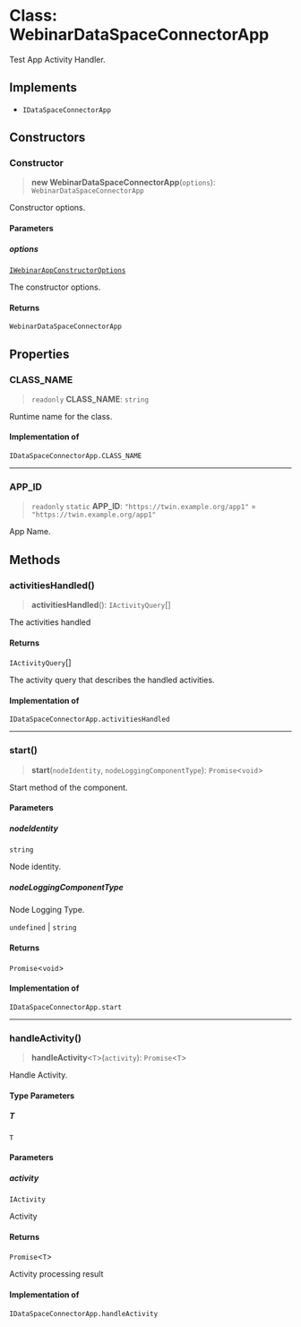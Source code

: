 # Class: WebinarDataSpaceConnectorApp

Test App Activity Handler.

## Implements

- `IDataSpaceConnectorApp`

## Constructors

### Constructor

> **new WebinarDataSpaceConnectorApp**(`options`): `WebinarDataSpaceConnectorApp`

Constructor options.

#### Parameters

##### options

[`IWebinarAppConstructorOptions`](../interfaces/IWebinarAppConstructorOptions.md)

The constructor options.

#### Returns

`WebinarDataSpaceConnectorApp`

## Properties

### CLASS\_NAME

> `readonly` **CLASS\_NAME**: `string`

Runtime name for the class.

#### Implementation of

`IDataSpaceConnectorApp.CLASS_NAME`

***

### APP\_ID

> `readonly` `static` **APP\_ID**: `"https://twin.example.org/app1"` = `"https://twin.example.org/app1"`

App Name.

## Methods

### activitiesHandled()

> **activitiesHandled**(): `IActivityQuery`[]

The activities handled

#### Returns

`IActivityQuery`[]

The activity query that describes the handled activities.

#### Implementation of

`IDataSpaceConnectorApp.activitiesHandled`

***

### start()

> **start**(`nodeIdentity`, `nodeLoggingComponentType`): `Promise`\<`void`\>

Start method of the component.

#### Parameters

##### nodeIdentity

`string`

Node identity.

##### nodeLoggingComponentType

Node Logging Type.

`undefined` | `string`

#### Returns

`Promise`\<`void`\>

#### Implementation of

`IDataSpaceConnectorApp.start`

***

### handleActivity()

> **handleActivity**\<`T`\>(`activity`): `Promise`\<`T`\>

Handle Activity.

#### Type Parameters

##### T

`T`

#### Parameters

##### activity

`IActivity`

Activity

#### Returns

`Promise`\<`T`\>

Activity processing result

#### Implementation of

`IDataSpaceConnectorApp.handleActivity`
